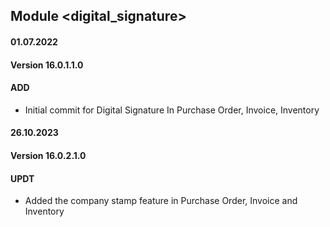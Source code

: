 ## Module <digital_signature>

#### 01.07.2022
#### Version 16.0.1.1.0
#### ADD
- Initial commit for Digital Signature In Purchase Order, Invoice, Inventory

#### 26.10.2023
#### Version 16.0.2.1.0
#### UPDT
- Added the company stamp feature in  Purchase Order, Invoice and Inventory 
